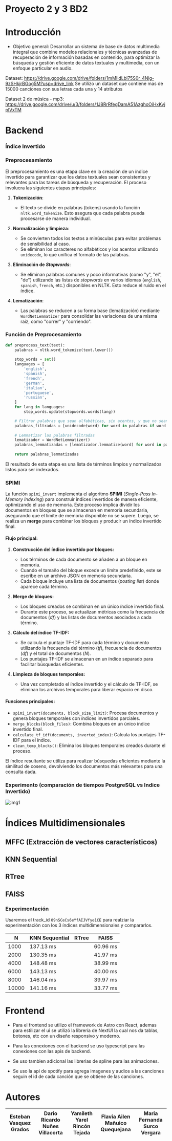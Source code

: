 # Proyecto 2 y 3 BD2

# Introducción

- Objetivo general: Desarrollar un sistema de base de datos multimedia integral que combine modelos relacionales y técnicas avanzadas de recuperación de información basadas en contenido, para optimizar la búsqueda y gestión eficiente de datos textuales y multimedia, con un enfoque particular en audio.

Dataset: https://drive.google.com/drive/folders/1mMIidLbl75S0r_4Nlg-9zSHkjrBGog5M?usp=drive_link 
Se utilizo un dataset que contiene mas de 15000 canciones con sus letras cada una y 14 atributos

Dataset 2 de música - mp3: https://drive.google.com/drive/u/3/folders/1J8RrRfegDamA51AzghoOiHxKvjplVxTM


# Backend
### Índice Invertido

### Preprocesamiento

El preprocesamiento es una etapa clave en la creación de un índice invertido para garantizar que los datos textuales sean consistentes y relevantes para las tareas de búsqueda y recuperación. El proceso involucra las siguientes etapas principales:

1. **Tokenización**: 
   - El texto se divide en palabras (tokens) usando la función `nltk.word_tokenize`. Esto asegura que cada palabra pueda procesarse de manera individual.

2. **Normalización y limpieza**: 
   - Se convierten todos los textos a minúsculas para evitar problemas de sensibilidad al caso.
   - Se eliminan los caracteres no alfabéticos y los acentos utilizando `unidecode`, lo que unifica el formato de las palabras.

3. **Eliminación de *Stopwords***: 
   - Se eliminan palabras comunes y poco informativas (como "y", "el", "de") utilizando las listas de *stopwords* en varios idiomas (`english`, `spanish`, `french`, etc.) disponibles en NLTK. Esto reduce el ruido en el índice.

4. **Lematización**: 
   - Las palabras se reducen a su forma base (lematización) mediante `WordNetLemmatizer` para consolidar las variaciones de una misma raíz, como "correr" y "corriendo".

### **Función de Preprocesamiento**

```python
def preprocess_text(text):
    palabras = nltk.word_tokenize(text.lower())
    
    stop_words = set()
    languages = [
        'english',    
        'spanish',    
        'french',     
        'german',     
        'italian',    
        'portuguese', 
        'russian',    
    ]
    for lang in languages:
        stop_words.update(stopwords.words(lang))

    # Filtrar palabras que sean alfabéticas, sin acentos, y que no sean stopwords
    palabras_filtradas = [unidecode(word) for word in palabras if word.isalpha() and unidecode(word) not in stop_words]
    
    # Lemmatizar las palabras filtradas
    lematizador = WordNetLemmatizer()
    palabras_lemmatizadas = [lematizador.lemmatize(word) for word in palabras_filtradas]
    
    return palabras_lemmatizadas
```

El resultado de esta etapa es una lista de términos limpios y normalizados listos para ser indexados.

### SPIMI
La función `spimi_invert` implementa el algoritmo **SPIMI** (*Single-Pass In-Memory Indexing*) para construir índices invertidos de manera eficiente, optimizando el uso de memoria. Este proceso implica dividir los documentos en bloques que se almacenan en memoria secundaria, asegurando que el límite de memoria disponible no se supere. Luego, se realiza un **merge** para combinar los bloques y producir un índice invertido final.

#### Flujo principal:

1. **Construcción del índice invertido por bloques:**  
   - Los términos de cada documento se añaden a un bloque en memoria.
   - Cuando el tamaño del bloque excede un límite predefinido, este se escribe en un archivo JSON en memoria secundaria.
   - Cada bloque incluye una lista de documentos (*posting list*) donde aparece cada término.

2. **Merge de bloques:**  
   - Los bloques creados se combinan en un único índice invertido final.
   - Durante este proceso, se actualizan métricas como la frecuencia de documentos (*df*) y las listas de documentos asociados a cada término.

3. **Cálculo del índice TF-IDF:**  
   - Se calcula el puntaje TF-IDF para cada término y documento utilizando la frecuencia del término (*tf*), frecuencia de documentos (*df*) y el total de documentos (*N*).  
   - Los puntajes TF-IDF se almacenan en un índice separado para facilitar búsquedas eficientes.

4. **Limpieza de bloques temporales:**  
   - Una vez completado el índice invertido y el cálculo de TF-IDF, se eliminan los archivos temporales para liberar espacio en disco.

#### Funciones principales:

- `spimi_invert(documents, block_size_limit)`: Procesa documentos y genera bloques temporales con índices invertidos parciales.
- `merge_blocks(block_files)`: Combina bloques en un único índice invertido final.
- `calculate_tf_idf(documents, inverted_index)`: Calcula los puntajes TF-IDF para el índice.
- `clean_temp_blocks()`: Elimina los bloques temporales creados durante el proceso.

El índice resultante se utiliza para realizar búsquedas eficientes mediante la similitud de coseno, devolviendo los documentos más relevantes para una consulta dada.

### Experimento (comparación de tiempos PostgreSQL vs Indice Invertido)

![img1](/img1.png)

# Índices Multidimensionales

## MFFC (Extracción de vectores característicos)


## KNN Sequential


## RTree



## FAISS



### Experimentación 
Usaremos el track_id `09nSCeCs6eYfAIJVfye1CE` para realziar la experimentación con los 3 índices multidimensionales y compararlos.

N | KNN Sequential | RTree | FAISS
---|---|---|---|
1000 | 137.13 ms |  | 60.96 ms
2000 | 130.35 ms |  | 41.97 ms
4000 | 148.48 ms |  | 38.99 ms 
6000 | 143.13 ms |  | 40.00 ms
8000 | 146.04 ms |  | 39.97 ms 
10000 | 141.16 ms |  | 33.77 ms


# Frontend

- Para el frontend se utilizo el framework de Astro con React, ademas para estilizar el ui se utilizó la librería de NextUI la cual nos da tablas, botones, etc con un diseño responsivo y moderno.

- Para las conexiones con el backend se uso typescript para las conexiones con las apis de backend.

- Se uso tambien adicional las librerias de spline para las animaciones.

- Se uso la api de spotify para agrega imagenes y audios a las canciones seguin el id de cada canción que se obtiene de las canciones.

# Autores

|                     **Esteban Vasquez Grados**                   |                                 **Darío Ricardo Nuñes Villacorta**                                 |                       **Yamileth Yarel Rincón Tejada**                     |  **Flavia Ailen Mañuico Quequejana** |   **Maria Fernanda Surco Vergara**  |
|:----------------------------------------------------------------------------------:|:-----------------------------------------------------------------------------------:|:-----------------------------------------------------------------------------------:|:-----------------------------------------------------------------------------------:|:----:|
